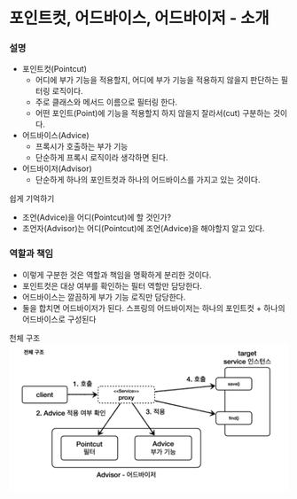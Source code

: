 # 포인트컷, 어드바이스, 어드바이저 - 소개

### 설명 

- 포인트컷(Pointcut)
  - 어디에 부가 기능을 적용할지, 어디에 부가 기능을 적용하지 않을지 판단하는 필터링 로직이다.
  - 주로 클래스와 메서드 이름으로 필터링 한다. 
  - 어떤 포인트(Point)에 기능을 적용할지 하지 않을지 잘라서(cut) 구분하는 것이다.
- 어드바이스(Advice)
  - 프록시가 호출하는 부가 기능
  - 단순하게 프록시 로직이라 생각하면 된다.
- 어드바이저(Advisor)
  - 단순하게 하나의 포인트컷과 하나의 어드바이스를 가지고 있는 것이다.

쉽게 기억하기
- 조언(Advice)을 어디(Pointcut)에 할 것인가?
- 조언자(Advisor)는 어디(Pointcut)에 조언(Advice)을 해야할지 알고 있다.

### 역할과 책임

- 이렇게 구분한 것은 역할과 책임을 명확하게 분리한 것이다.
- 포인트컷은 대상 여부를 확인하는 필터 역할만 담당한다.
- 어드바이스는 깔끔하게 부가 기능 로직만 담당한다.
- 둘을 합치면 어드바이저가 된다. 스프링의 어드바이저는 하나의 포인트컷 + 하나의 어드바이스로 구성된다

천체 구조 
![5.png](Image%2F5.png)
